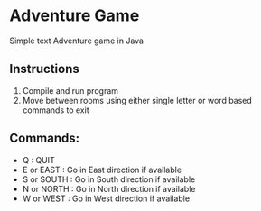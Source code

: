 # Adventure Game

Simple text Adventure game in Java

## Instructions

1. Compile and run program
2. Move between rooms using either single letter or word based commands to exit

## Commands:

* Q : QUIT
* E or EAST : Go in East direction if available
* S or SOUTH : Go in South direction if available
* N or NORTH : Go in North direction if available
* W or WEST : Go in West direction if available





